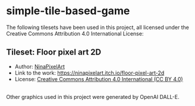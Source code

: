 # simple-tile-based-game

The following tilesets have been used in this project, all licensed under the Creative Commons Attribution 4.0 International License:


## Tileset: Floor pixel art 2D
- Author: [NinaPixelArt](https://ninapixelart.itch.io/)
- Link to the work: https://ninapixelart.itch.io/floor-pixel-art-2d
- License: [Creative Commons Attribution 4.0 International (CC BY 4.0)](http://creativecommons.org/licenses/by/4.0/)

<br />
Other graphics used in this project were generated by OpenAI DALL-E.
